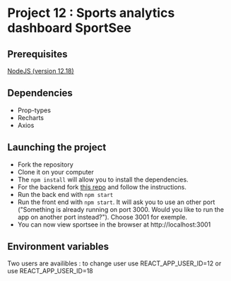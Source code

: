 # Project 12 : Sports analytics dashboard SportSee

## Prerequisites
[NodeJS (version 12.18)](https://nodejs.org/en/)

## Dependencies 
* Prop-types 
* Recharts
* Axios

## Launching the project

* Fork the repository
* Clone it on your computer
* The `npm install` will allow you to install the dependencies.
* For the backend fork [this repo](https://github.com/OpenClassrooms-Student-Center/P9-front-end-dashboard) and follow the instructions. 
* Run the back end with `npm start`
* Run the front end with `npm start`. It will ask you to use an other port ("Something is already running on port 3000. Would you like to run the app on another port instead?"). Choose 3001 for exemple.  
* You can now view sportsee in the browser at http://localhost:3001

## Environment variables
Two users are availibles : to change user use REACT_APP_USER_ID=12 or use REACT_APP_USER_ID=18
